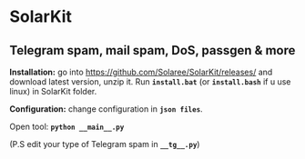 # SolarKit
## **Telegram spam, mail spam, DoS, passgen & more**


**Installation:** go into https://github.com/Solaree/SolarKit/releases/ and download latest version, unzip it. Run **```install.bat```** (or **```install.bash```** if u use linux) in SolarKit folder.
 
**Configuration:** change configuration in **```json files```**.

Open tool: **```python __main__.py```**
 
(P.S edit your type of Telegram spam in **```__tg__.py```**)
